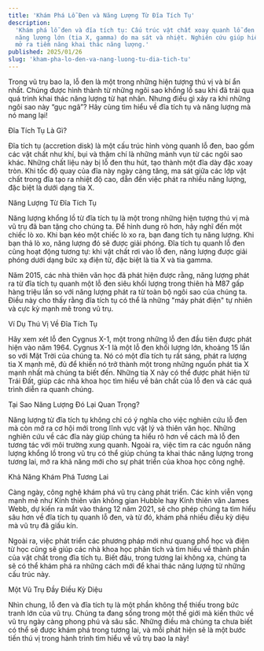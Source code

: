 ```yaml
---
title: 'Khám Phá Lỗ Đen và Năng Lượng Từ Đĩa Tích Tụ'
description:
  'Khám phá lỗ đen và đĩa tích tụ: Cấu trúc vật chất xoay quanh lỗ đen tạo ra
  năng lượng lớn (tia X, gamma) do ma sát và nhiệt. Nghiên cứu giúp hiểu vũ trụ,
  mở ra tiềm năng khai thác năng lượng.'
published: 2025/01/26
slug: 'kham-pha-lo-den-va-nang-luong-tu-dia-tich-tu'
---
```


Trong vũ trụ bao la, lỗ đen là một trong những hiện tượng thú vị và bí ẩn nhất.
Chúng được hình thành từ những ngôi sao khổng lồ sau khi đã trải qua quá trình
khai thác năng lượng từ hạt nhân. Nhưng điều gì xảy ra khi những ngôi sao này
“gục ngã”? Hãy cùng tìm hiểu về đĩa tích tụ và năng lượng mà nó mang lại!

Đĩa Tích Tụ Là Gì?

Đĩa tích tụ (accretion disk) là một cấu trúc hình vòng quanh lỗ đen, bao gồm các
vật chất như khí, bụi và thậm chí là những mảnh vụn từ các ngôi sao khác. Những
chất liệu này bị lỗ đen thu hút, tạo thành một đĩa dày đặc xoay tròn. Khi tốc độ
quay của đĩa này ngày càng tăng, ma sát giữa các lớp vật chất trong đĩa tạo ra
nhiệt độ cao, dẫn đến việc phát ra nhiều năng lượng, đặc biệt là dưới dạng tia
X.

Năng Lượng Từ Đĩa Tích Tụ

Năng lượng khổng lồ từ đĩa tích tụ là một trong những hiện tượng thú vị mà vũ
trụ đã ban tặng cho chúng ta. Để hình dung rõ hơn, hãy nghĩ đến một chiếc lò xo.
Khi bạn kéo một chiếc lò xo ra, bạn đang tích tụ năng lượng. Khi bạn thả lò xo,
năng lượng đó sẽ được giải phóng. Đĩa tích tụ quanh lỗ đen cũng hoạt động tương
tự: khi vật chất rơi vào lỗ đen, năng lượng được giải phóng dưới dạng bức xạ
điện từ, đặc biệt là tia X và tia gamma.

Năm 2015, các nhà thiên văn học đã phát hiện được rằng, năng lượng phát ra từ
đĩa tích tụ quanh một lỗ đen siêu khối lượng trong thiên hà M87 gấp hàng triệu
lần so với năng lượng phát ra từ toàn bộ ngôi sao của chúng ta. Điều này cho
thấy rằng đĩa tích tụ có thể là những "máy phát điện" tự nhiên và cực kỳ mạnh mẽ
trong vũ trụ.

Ví Dụ Thú Vị Về Đĩa Tích Tụ

Hãy xem xét lỗ đen Cygnus X-1, một trong những lỗ đen đầu tiên được phát hiện
vào năm 1964. Cygnus X-1 là một lỗ đen khối lượng lớn, khoảng 15 lần so với Mặt
Trời của chúng ta. Nó có một đĩa tích tụ rất sáng, phát ra lượng tia X mạnh mẽ,
đủ để khiến nó trở thành một trong những nguồn phát tia X mạnh nhất mà chúng ta
biết đến. Những tia X này có thể được phát hiện từ Trái Đất, giúp các nhà khoa
học tìm hiểu về bản chất của lỗ đen và các quá trình diễn ra quanh chúng.

Tại Sao Năng Lượng Đó Lại Quan Trọng?

Năng lượng từ đĩa tích tụ không chỉ có ý nghĩa cho việc nghiên cứu lỗ đen mà còn
mở ra cơ hội mới trong lĩnh vực vật lý và thiên văn học. Những nghiên cứu về các
đĩa này giúp chúng ta hiểu rõ hơn về cách mà lỗ đen tương tác với môi trường
xung quanh. Ngoài ra, việc tìm ra các nguồn năng lượng khổng lồ trong vũ trụ có
thể giúp chúng ta khai thác năng lượng trong tương lai, mở ra khả năng mới cho
sự phát triển của khoa học công nghệ.

Khả Năng Khám Phá Tương Lai

Càng ngày, công nghệ khám phá vũ trụ càng phát triển. Các kính viễn vọng mạnh mẽ
như Kính thiên văn không gian Hubble hay Kính thiên văn James Webb, dự kiến ra
mắt vào tháng 12 năm 2021, sẽ cho phép chúng ta tìm hiểu sâu hơn về đĩa tích tụ
quanh lỗ đen, và từ đó, khám phá nhiều điều kỳ diệu mà vũ trụ đã giấu kín.

Ngoài ra, việc phát triển các phương pháp mới như quang phổ học và điện từ học
cũng sẽ giúp các nhà khoa học phân tích và tìm hiểu về thành phần của vật chất
trong đĩa tích tụ. Biết đâu, trong tương lai không xa, chúng ta sẽ có thể khám
phá ra những cách mới để khai thác năng lượng từ những cấu trúc này.

Một Vũ Trụ Đầy Điều Kỳ Diệu

Nhìn chung, lỗ đen và đĩa tích tụ là một phần không thể thiếu trong bức tranh
lớn của vũ trụ. Chúng ta đang sống trong một thế giới mà kiến thức về vũ trụ
ngày càng phong phú và sâu sắc. Những điều mà chúng ta chưa biết có thể sẽ được
khám phá trong tương lai, và mỗi phát hiện sẽ là một bước tiến thú vị trong hành
trình tìm hiểu về vũ trụ bao la này!
